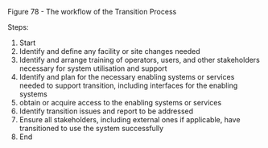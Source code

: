 Figure 78 - The workflow of the Transition Process

Steps:

1. Start
2. Identify and define any facility or site changes needed
3. Identify and arrange training of operators, users, and other stakeholders necessary for system utilisation and support
4. Identify and plan for the necessary enabling systems or services needed to support transition, including interfaces for the enabling systems
5. obtain or acquire access to the enabling systems or services
6. Identify transition issues and report to be addressed
7. Ensure all stakeholders, including external ones if applicable, have transitioned to use the system successfully
8. End